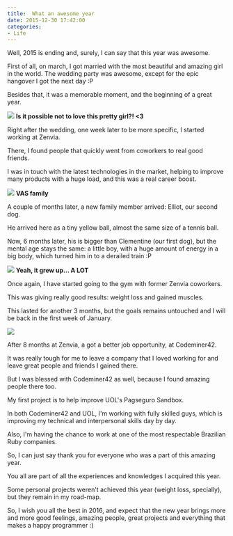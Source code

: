 ```yaml
---
title:  What an awesome year
date: 2015-12-30 17:42:00
categories:
- Life
---
```

Well, 2015 is ending and, surely, I can say that this year was awesome.

First of all, on march, I got married with the most beautiful and amazing girl in the world. The wedding party was awesome, except for the epic hangover I got the next day :P

Besides that, it was a memorable moment, and the beginning of a great year.

![][jojo-photo]
**Is it possible not to love this pretty girl?! <3**

Right after the wedding, one week later to be more specific, I started working at Zenvia.

There, I found people that quickly went from coworkers to real good friends.

I was in touch with the latest technologies in the market, helping to improve many products with a huge load, and this was a real career boost.

![][vas-zenvia-photo]
**VAS family**

A couple of months later, a new family member arrived: Elliot, our second dog.

He arrived here as a tiny yellow ball, almost the same size of a tennis ball.

Now, 6 months later, his is bigger than Clementine (our first dog), but the mental age stays the same: a little boy, with a huge amount of energy in a big body, which turned him in to a derailed train :P

![][elliot-photo]
**Yeah, it grew up... A LOT**

Once again, I have started going to the gym with former Zenvia coworkers.

This was giving really good results: weight loss and gained muscles.

This lasted for another 3 months, but the goals remains untouched and I will be back in the first week of January.

![][i-will-be-back]

After 8 months at Zenvia, a got a better job opportunity, at Codeminer42.

It was really tough for me to leave a company that I loved working for and leave great people and friends I gained there.

But I was blessed with Codeminer42 as well, because I found amazing people there too.

My first project is to help improve UOL's Pagseguro Sandbox.

In both Codeminer42 and UOL, I'm working with fully skilled guys, which is improving my technical and interpersonal skills day by day.

Also, I'm having the chance to work at one of the most respectable Brazilian Ruby companies.

So, I can just say thank you for everyone who was a part of this amazing year.

You all are part of all the experiences and knowledges I acquired this year.

Some personal projects weren't achieved this year (weight loss, specially), but they remain in my road-map.

So, I wish you all the best in 2016, and expect that the new year brings more and more good feelings, amazing people, great projects and everything that makes a happy programmer :)

[jojo-photo]: {{site.url}}/assets/images/posts_images/jojo.jpg
[vas-zenvia-photo]: {{site.url}}/assets/images/posts_images/vas-zenvia.jpg
[elliot-photo]: {{site.url}}/assets/images/posts_images/elliot.jpg
[i-will-be-back]: {{site.url}}/assets/images/posts_images/i-will-be-back.jpg
